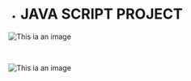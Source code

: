 * # JAVA SCRIPT PROJECT
![This ia an image](https://user-images.githubusercontent.com/106904437/207351354-8a3f000e-eb04-4da2-bb46-20e06dd3645f.png)

<BR>
  
  ![This ia an image](https://user-images.githubusercontent.com/106904437/207356767-8c051272-1e7f-46df-89ac-3742327d749f.png)


